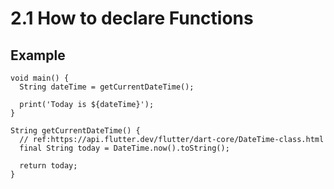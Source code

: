 # 2.1 How to declare Functions
 
## Example
```
void main() {
  String dateTime = getCurrentDateTime();

  print('Today is ${dateTime}');
}

String getCurrentDateTime() {
  // ref:https://api.flutter.dev/flutter/dart-core/DateTime-class.html
  final String today = DateTime.now().toString();

  return today;
}
```
